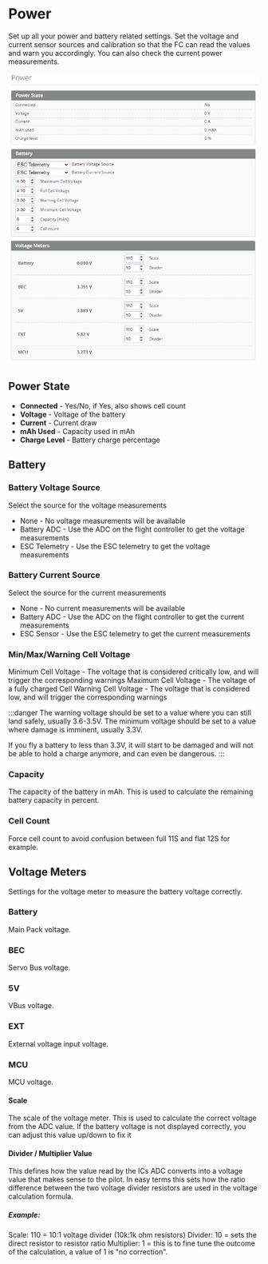 # Power

Set up all your power and battery related settings. Set the voltage and current sensor sources and calibration so that the FC can read the values and warn you accordingly. You can also check the current power measurements.

![Power](../img/power-main.png)

## Power State
* **Connected** - Yes/No, if Yes, also shows cell count
* **Voltage** - Voltage of the battery
* **Current** - Current draw
* **mAh Used** - Capacity used in mAh
* **Charge Level** - Battery charge percentage


## Battery
### Battery Voltage Source
Select the source for the voltage measurements

* None - No voltage measurements will be available
* Battery ADC - Use the ADC on the flight controller to get the voltage measurements
* ESC Telemetry - Use the ESC telemetry to get the voltage measurements


### Battery Current Source
Select the source for the current measurements

* None - No current measurements will be available
* Battery ADC - Use the ADC on the flight controller to get the current measurements
* ESC Sensor - Use the ESC telemetry to get the current measurements


### Min/Max/Warning Cell Voltage
Minimum Cell Voltage - The voltage that is considered critically low, and will trigger the corresponding warnings
Maximum Cell Voltage - The voltage of a fully charged Cell
Warning Cell Voltage - The voltage that is considered low, and will trigger the corresponding warnings

:::danger
The warning voltage should be set to a value where you can still land safely, usually 3.6-3.5V.
The minimum voltage should be set to a value where damage is imminent, usually 3.3V.

If you fly a battery to less than 3.3V, it will start to be damaged and will not be able to hold a charge anymore, and can even be dangerous.
:::

### Capacity
The capacity of the battery in mAh. This is used to calculate the remaining battery capacity in percent.

### Cell Count
Force cell count to avoid confusion between full 11S and flat 12S for example.

## Voltage Meters
Settings for the voltage meter to measure the battery voltage correctly.

### Battery
Main Pack voltage.

### BEC
Servo Bus voltage.

### 5V
VBus voltage.

### EXT
External voltage input voltage.

### MCU
MCU voltage.

#### Scale
The scale of the voltage meter. This is used to calculate the correct voltage from the ADC value. If the battery voltage is not displayed correctly, you can adjust this value up/down to fix it

#### Divider / Multiplier Value
This defines how the value read by the ICs ADC converts into a voltage value that makes sense to the pilot. In easy terms this sets how the ratio difference between the two voltage divider resistors are used in the voltage calculation formula.

##### Example:
Scale: 110 = 10:1 voltage divider (10k:1k ohm resistors)
Divider: 10 = sets the direct resistor to resistor ratio
Multiplier: 1 = this is to fine tune the outcome of the calculation, a value of 1 is "no correction".



